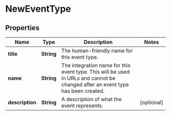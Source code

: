 

# NewEventType

## Properties

Name | Type | Description | Notes
------------ | ------------- | ------------- | -------------
**title** | **String** | The human-friendly name for this event type. | 
**name** | **String** | The integration name for this event type. This will be used in URLs and cannot be changed after an event type has been created. | 
**description** | **String** | A description of what the event represents.  |  [optional]




